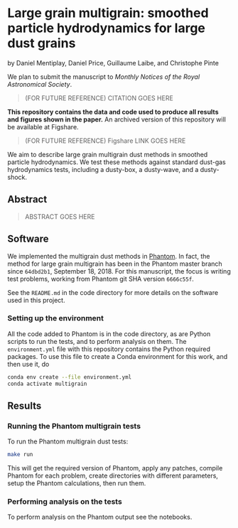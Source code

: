 Large grain multigrain: smoothed particle hydrodynamics for large dust grains
=============================================================================

by Daniel Mentiplay, Daniel Price, Guillaume Laibe, and Christophe Pinte

We plan to submit the manuscript to *Monthly Notices of the Royal Astronomical Society*.
> (FOR FUTURE REFERENCE) CITATION GOES HERE

**This repository contains the data and code used to produce all results and figures shown in the paper.** An archived version of this repository will be available at Figshare.
> (FOR FUTURE REFERENCE) Figshare LINK GOES HERE

We aim to describe large grain multigrain dust methods in smoothed particle hydrodynamics. We test these methods against standard dust-gas hydrodynamics tests, including a dusty-box, a dusty-wave, and a dusty-shock.

Abstract
--------

> ABSTRACT GOES HERE

Software
--------

We implemented the multigrain dust methods in [Phantom](https://phantomsph.bitbucket.io/). In fact, the method for large grain multigrain has been in the Phantom master branch since `64dbd2b1`, September 18, 2018.  For this manuscript, the focus is writing test problems, working from Phantom git SHA version `6666c55f`.

See the `README.md` in the code directory for more details on the software used in this project.

### Setting up the environment

All the code added to Phantom is in the code directory, as are Python scripts to run the tests, and to perform analysis on them. The `environment.yml` file with this repository contains the Python required packages. To use this file to create a Conda environment for this work, and then use it, do

```bash
conda env create --file environment.yml
conda activate multigrain
```

Results
-------

### Running the Phantom multigrain tests

To run the Phantom multigrain dust tests:

```bash
make run
```

This will get the required version of Phantom, apply any patches, compile Phantom for each problem, create directories with different parameters, setup the Phantom calculations, then run them.

### Performing analysis on the tests

To perform analysis on the Phantom output see the notebooks.
